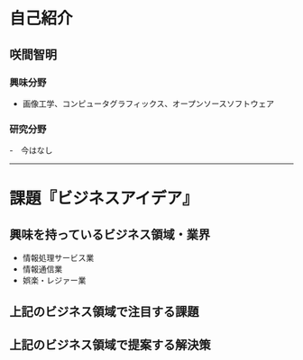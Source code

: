 # 自己紹介

## 咲間智明

### 興味分野

- 画像工学、コンピュータグラフィックス、オープンソースソフトウェア

### 研究分野

-　今はなし

***

# 課題『ビジネスアイデア』

## 興味を持っているビジネス領域・業界

- 情報処理サービス業
- 情報通信業
- 娯楽・レジァー業

## 上記のビジネス領域で注目する課題

## 上記のビジネス領域で提案する解決策

